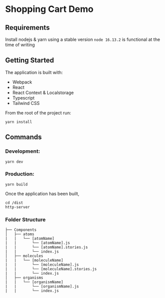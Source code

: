 # Shopping Cart Demo

## Requirements

Install nodejs & yarn using a stable version `node 16.13.2` is functional at the time of writing

## Getting Started

The application is built with:

- Webpack
- React
- React Context & Localstorage
- Typescript
- Tailwind CSS

From the root of the project run:

```
yarn install
```

## Commands

### Development:

```
yarn dev
```

### Production:

```
yarn build
```

Once the application has been built,

```
cd /dist
http-server
```

### Folder Structure

```
├── Components
│   ├── atoms
|   |   └── [atomName]
|   |       └── [atomName].js
|   |       └── [atomName].stories.js
|   |       └── index.js
│   ├── molecules
|   |   └── [moleculeName]
|   |       └── [moleculeName].js
|   |       └── [moleculeName].stories.js
|   |       └── index.js
│   ├── organisms
|   |   └── [organismName]
|   |       └── [organismName].js
|   |       └── index.js
```
